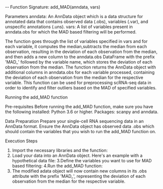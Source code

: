 --
Function Signature: add_MAD(anndata, vars)

Parameters
anndata: An AnnData object which is a data structure for annotated data that contains observed data (.obs), variables (.var), and unspecific annotations (.uns).
vars: A list of variables present in anndata.obs for which the MAD based filtering will be performed.

The function goes through the list of variables specified in vars and for each variable, it computes the median,subtracts the median from each observation, resulting 
in the deviation of each observation from the median, and then adds a new column to the anndata.obs DataFrame with the prefix 'MAD_' followed by the variable name, 
which stores the deviation of each observation from the median. The function returns the AnnData object with additional columns in anndata.obs for each variable processed, 
containing the deviation of each observation from the median for the respective variable. This function can be used for preprocessing scRNA-seq data in order to identify and 
filter outliers based on the MAD of specified variables.

Running the add_MAD function

Pre-requisites
Before running the add_MAD function, make sure you have the following installed:
Python 3.6 or higher.
Packages: scanpy and anndata. 

Data Preparation
Prepare your single-cell RNA sequencing data in an AnnData format. Ensure the AnnData object has observed data .obs which should contain the variables that you wish to run the add_MAD function on.

Execution Steps

1. Import the necessary libraries and the function:
2. Load your data into an AnnData object. Here's an example with a hypothetical data file:
3.Define the variables you want to use for MAD based filtering:
4.Run the add_MAD function:
5. The modified adata object will now contain new columns in its .obs attribute with the prefix 'MAD_', representing the deviation of each observation from the median for the respective variable.
